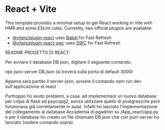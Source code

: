 # React + Vite
This template provides a minimal setup to get React working in Vite with HMR and some ESLint rules.
Currently, two official plugins are available:
- [@vitejs/plugin-react](https://github.com/vitejs/vite-plugin-react/blob/main/packages/plugin-react/README.md) uses [Babel](https://babeljs.io/) for Fast Refresh
- [@vitejs/plugin-react-swc](https://github.com/vitejs/vite-plugin-react-swc) uses [SWC](https://swc.rs/) for Fast Refresh



README PROGETTO DI REACT:  

Per avviare il database DB.json, digitare il seguente comando:

npx json-server DB.json (si troverà sulla porta di default 3000)

Appena sarà partito il server-json, avviare il comando npm run dev sull'applicazione di react 


Purtroppo ho avuto problemi, a casa, ad implementare un nuovo database per colpa di flask ed psycopg2, senza utilizzare quello di postgres(che però funzionava già correttamente in aula).
Infatti ho lasciato l'implementazione del collegamento al database Accademia di pgadmin su /App_react/app.py e per il database ho creato un file chiamato DB.json che con json-server ho lanciato (vedere comando sopra).

